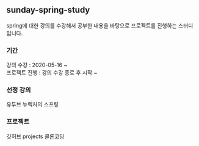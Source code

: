 ## sunday-spring-study
spring에 대한 강의를 수강해서 공부한 내용을 바탕으로 프로젝트를 진행하는 스터디 입니다.

### 기간
강의 수강 : 2020-05-16 ~ <br/>
프로젝트 진행 : 강의 수강 종료 후 시작 ~ 

### 선정 강의
유투브 뉴렉처의 스프링

### 프로젝트
깃허브 projects 클론코딩

